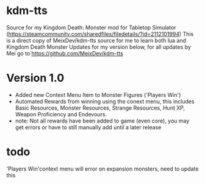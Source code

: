 # kdm-tts
Source for my Kingdom Death: Monster mod for Tabletop Simulator (https://steamcommunity.com/sharedfiles/filedetails/?id=2112101994)
This is a direct copy of MeixDev/kdm-tts source for me to learn both lua and Kingdom Death Monster
Updates for my version below, for all updates by Mei go to https://github.com/MeixDev/kdm-tts


# Version 1.0
* Added new Context Menu Item to Monster Figures ('Players Win')
* Automated Rewards from winning using the conext menu, this includes Basic Resources, Monster Resources, Strange Resources, Hunt XP, Weapon Proficiency and Endevours.
* note: Not all rewards have been added to game (even core), you may get errors or have to still manually add until a later release

# todo
'Players Win'context menu will error on expansion monsters, need to update this 
